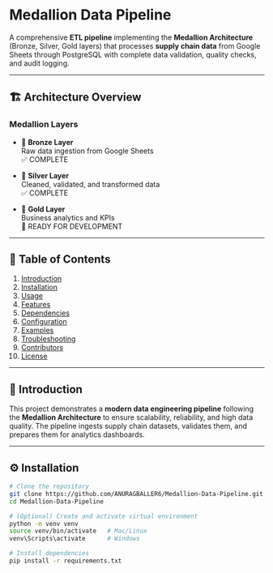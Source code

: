 # Medallion Data Pipeline

A comprehensive **ETL pipeline** implementing the **Medallion Architecture** (Bronze, Silver, Gold layers) that processes **supply chain data** from Google Sheets through PostgreSQL with complete data validation, quality checks, and audit logging.

---

## 🏗️ Architecture Overview

### Medallion Layers

- 🥉 **Bronze Layer**  
  Raw data ingestion from Google Sheets  
  ✅ COMPLETE  

- 🥈 **Silver Layer**  
  Cleaned, validated, and transformed data  
  ✅ COMPLETE  

- 🥇 **Gold Layer**  
  Business analytics and KPIs  
  🚧 READY FOR DEVELOPMENT  

---

## 📖 Table of Contents
1. [Introduction](#introduction)  
2. [Installation](#installation)  
3. [Usage](#usage)  
4. [Features](#features)  
5. [Dependencies](#dependencies)  
6. [Configuration](#configuration)  
7. [Examples](#examples)  
8. [Troubleshooting](#troubleshooting)  
9. [Contributors](#contributors)  
10. [License](#license)  

---

## 📌 Introduction
This project demonstrates a **modern data engineering pipeline** following the **Medallion Architecture** to ensure scalability, reliability, and high data quality. The pipeline ingests supply chain datasets, validates them, and prepares them for analytics dashboards.

---

## ⚙️ Installation
```bash
# Clone the repository
git clone https://github.com/ANURAGBALLER6/Medallion-Data-Pipeline.git
cd Medallion-Data-Pipeline

# (Optional) Create and activate virtual environment
python -m venv venv
source venv/bin/activate   # Mac/Linux
venv\Scripts\activate      # Windows

# Install dependencies
pip install -r requirements.txt
